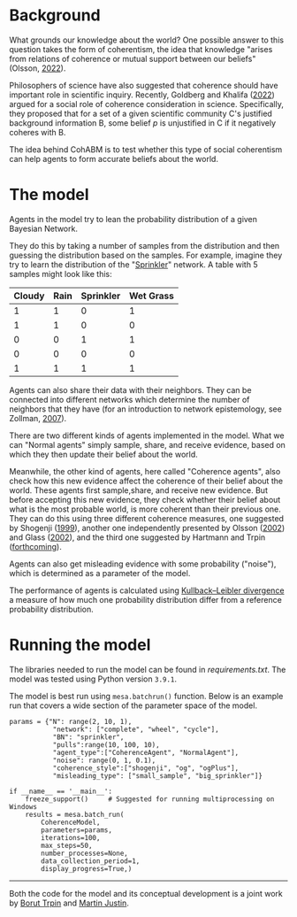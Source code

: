 # Background

What grounds our knowledge about the world? One possible answer to this question takes the form of 
coherentism, the idea that knowledge "arises from relations of coherence or mutual support between 
our beliefs" (Olsson, [2022](https://philpapers.org/rec/OLSC-4)). 

Philosophers of science have also suggested that coherence should have important role in scientific 
inquiry. Recently, Goldberg and Khalifa ([2022](https://link.springer.com/article/10.1007/s11098-022-01849-8))
argued for a social role of coherence consideration in science. Specifically, they proposed that for a 
set of a given scientific community C's justified background information B, some belief *p* is unjustified
in C if it negatively coheres with B. 

The idea behind CohABM is to test whether this type of social coherentism can help agents to form accurate
beliefs about the world.

# The model

Agents in the model try to lean the probability distribution of a given Bayesian Network. 

They do this by
taking a number of samples from the distribution and then guessing the distribution based on the samples. 
For example, imagine they try to learn the distribution of the 
"[Sprinkler](https://www.bayesserver.com/examples/networks/sprinkler)" network. A table with 5 samples 
might look like this:

| Cloudy | Rain | Sprinkler | Wet Grass |
|--------|------|-----------|-----------|
| 1      | 1    | 0         | 1         |
| 1      | 1    | 0         | 0         |
| 0      | 0    | 1         | 1         |
| 0      | 0    | 0         | 0         |
| 1      | 1    | 1         | 1         |

Agents can also share their data with their neighbors. They can be connected into different
networks which determine the number of neighbors that they have (for an introduction to network epistemology, 
see Zollman, [2007](https://www.jstor.org/stable/10.1086/525605)). 

There are two different kinds of agents implemented in the model. What we can "Normal agents" simply 
sample, share, and receive evidence, based on which they then update their belief about the world. 


Meanwhile, the other kind of agents, here called "Coherence agents", also check how this new evidence 
affect the coherence of their belief about the world. These agents first sample,share, and receive 
new evidence. But before accepting this new evidence, they check whether their belief about what 
is the most probable world, is more coherent than their previous one. They can do this using three different 
coherence measures, one suggested by Shogenji ([1999](https://philpapers.org/rec/SHOICT-2)), another
one independently presented by Olsson ([2002](https://philpapers.org/rec/OLSWIT)) and 
Glass ([2002](https://link.springer.com/chapter/10.1007/3-540-45750-X_23)), and the third one suggested by
Hartmann and Trpin ([forthcoming](https://philsci-archive.pitt.edu/22792/)).

Agents can also get misleading evidence with some probability ("noise"), which is determined as a 
parameter of the model. 

The performance of agents is calculated using 
[Kullback–Leibler divergence](https://en.wikipedia.org/wiki/Kullback%E2%80%93Leibler_divergence)
a measure of how much one probability distribution differ from a reference probability distribution.

# Running the model

The libraries needed to run the model can be found in *requirements.txt*. The model was tested 
using Python version `3.9.1`.

The model is best run using `mesa.batchrun()` function. Below is an example run that covers a wide section
of the parameter space of the model.

```
params = {"N": range(2, 10, 1),
           "network": ["complete", "wheel", "cycle"],
           "BN": "sprinkler",
           "pulls":range(10, 100, 10),
           "agent_type":["CoherenceAgent", "NormalAgent"],
           "noise": range(0, 1, 0.1),
           "coherence_style":["shogenji", "og", "ogPlus"],
           "misleading_type": ["small_sample", "big_sprinkler"]}

if __name__ == '__main__':  
    freeze_support()     # Suggested for running multiprocessing on Windows
    results = mesa.batch_run(
        CoherenceModel,
        parameters=params,
        iterations=100,
        max_steps=50,
        number_processes=None,
        data_collection_period=1,
        display_progress=True,)
```

---

Both the code for the model and its conceptual development is a joint work by [Borut Trpin](https://boruttrpin.weebly.com/) 
and [Martin Justin](https://martin-justin.github.io/).

